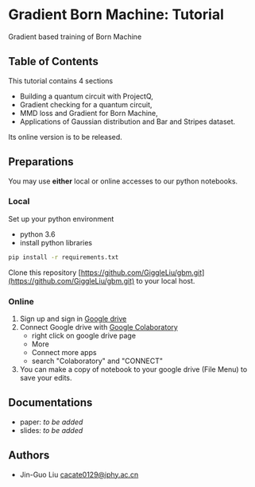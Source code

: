 # Gradient Born Machine: Tutorial
Gradient based training of Born Machine

## Table of Contents
This tutorial contains 4 sections

* Building a quantum circuit with ProjectQ,
* Gradient checking for a quantum circuit,
* MMD loss and Gradient for Born Machine,
* Applications of Gaussian distribution and Bar and Stripes dataset.

Its online version is to be released.

## Preparations
You may use **either** local or online accesses to our python notebooks.

### Local
Set up your python environment

* python 3.6
* install python libraries

```bash
pip install -r requirements.txt
```

Clone this repository [https://github.com/GiggleLiu/gbm.git](https://github.com/GiggleLiu/gbm.git) to your local host.

### Online
1. Sign up and sign in [Google drive](https://drive.google.com/)
2. Connect Google drive with [Google Colaboratory](https://colab.research.google.com)
    - right click on google drive page
    - More
    - Connect more apps
    - search "Colaboratory" and "CONNECT"
3. You can make a copy of notebook to your google drive (File Menu) to save your edits.

## Documentations

* paper: *to be added*
* slides: *to be added*

## Authors

* Jin-Guo Liu <cacate0129@iphy.ac.cn>
